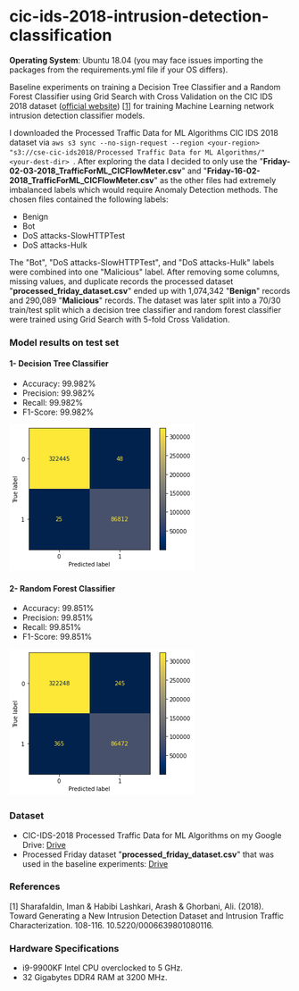 # cic-ids-2018-intrusion-detection-classification
__Operating System__: Ubuntu 18.04 (you may face issues importing the packages from the requirements.yml file if your OS differs).

Baseline experiments on training a Decision Tree Classifier and a Random Forest Classifier using Grid Search with Cross Validation on the CIC IDS 2018 dataset ([official website](https://www.unb.ca/cic/datasets/ids-2018.html)) [[1](#references)] for training Machine Learning network intrusion detection classifier models.

I downloaded the Processed Traffic Data for ML Algorithms CIC IDS 2018 dataset via ```aws s3 sync --no-sign-request --region <your-region> "s3://cse-cic-ids2018/Processed Traffic Data for ML Algorithms/" <your-dest-dir> ```. After exploring the data I decided to only use the "__Friday-02-03-2018_TrafficForML_CICFlowMeter.csv__" and "__Friday-16-02-2018_TrafficForML_CICFlowMeter.csv__" as the other files had extremely imbalanced labels which would require Anomaly Detection methods. The chosen files contained the following labels:
* Benign
* Bot
* DoS attacks-SlowHTTPTest
* DoS attacks-Hulk

The "Bot", "DoS attacks-SlowHTTPTest", and "DoS attacks-Hulk" labels were combined into one "Malicious" label. After removing some columns, missing values, and duplicate records the processed dataset "__processed_friday_dataset.csv__" ended up with 1,074,342 "__Benign__" records and 290,089 "__Malicious__" records. The dataset was later split into a 70/30 train/test split which a decision tree classifier and random forest classifier were trained using Grid Search with 5-fold Cross Validation.

### Model results on test set
#### 1- Decision Tree Classifier
* Accuracy: 99.982%
* Precision: 99.982%
* Recall: 99.982%
* F1-Score: 99.982%

![decision-tree-confusion-matrix](trained_models_confusion_matrix_plots_on_test_set/decision_tree.png "Decision Tree Confusion Matrix")

#### 2- Random Forest Classifier
* Accuracy: 99.851%
* Precision: 99.851%
* Recall: 99.851%
* F1-Score: 99.851%

![random-forest-confusion-matrix](trained_models_confusion_matrix_plots_on_test_set/random_forest.png "Random Forest Confusion Matrix")

### Dataset
* CIC-IDS-2018 Processed Traffic Data for ML Algorithms on my Google Drive: [Drive](https://drive.google.com/file/d/1cJECqTj7ExPuwCddrCPB5RTnuk5NKvCF/view?usp=sharing)
* Processed Friday dataset "__processed_friday_dataset.csv__" that was used in the baseline experiments: [Drive](https://drive.google.com/file/d/1PaRrET5dDzJPFwGa7bUMmIwjQmE9otTb/view?usp=sharing)

### References
[1] Sharafaldin, Iman & Habibi Lashkari, Arash & Ghorbani, Ali. (2018). Toward Generating a New Intrusion Detection Dataset and Intrusion Traffic Characterization. 108-116. 10.5220/0006639801080116.

### Hardware Specifications
* i9-9900KF Intel CPU overclocked to 5 GHz.
* 32 Gigabytes DDR4 RAM at 3200 MHz.
